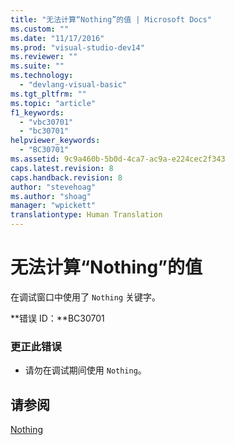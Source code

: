 ```yaml
---
title: "无法计算“Nothing”的值 | Microsoft Docs"
ms.custom: ""
ms.date: "11/17/2016"
ms.prod: "visual-studio-dev14"
ms.reviewer: ""
ms.suite: ""
ms.technology: 
  - "devlang-visual-basic"
ms.tgt_pltfrm: ""
ms.topic: "article"
f1_keywords: 
  - "vbc30701"
  - "bc30701"
helpviewer_keywords: 
  - "BC30701"
ms.assetid: 9c9a460b-5b0d-4ca7-ac9a-e224cec2f343
caps.latest.revision: 8
caps.handback.revision: 8
author: "stevehoag"
ms.author: "shoag"
manager: "wpickett"
translationtype: Human Translation
---
```

# 无法计算“Nothing”的值
在调试窗口中使用了 `Nothing` 关键字。  
  
 **错误 ID：**BC30701  
  
### 更正此错误  
  
-   请勿在调试期间使用 `Nothing`。  
  
## 请参阅  
 [Nothing](../../visual-basic/language-reference/nothing.md)